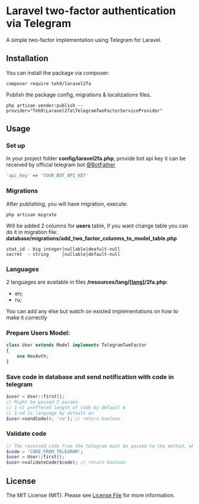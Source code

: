 # Laravel two-factor authentication via Telegram

A simple two-factor implementation using Telegram for Laravel.

## Installation

You can install the package via composer:
```
composer require teh9/laravel2fa
```

Publish the package config, migrations & localizations files.

```
php artisan vendor:publish --provider="Teh9\Laravel2fa\TelegramTwoFactorServiceProvider"
```

## Usage

### Set up

In your project folder **config/laravel2fa.php**, provide bot api key it can be received by official telegram bot <a href="https://telegram.me/BotFather">@BotFather</a> 

```php 
'api_key' => 'YOUR_BOT_API_KEY'
```

### Migrations

After publishing, you will have migration, execute:

``` 
php artisan migrate
```

Will be added 2 columns for **users** table, if you want change table you can do it in migration file:
**database/migrations/add_two_factor_columns_to_model_table.php**
```
chat_id - big integer|nullable|deafult-null
secret  - string     |nullable|default-null
```

### Languages

2 languages are available in files **/resources/lang/<a href="javascript:void(0)">[lang]</a>/2fa.php**:
- en;
- ru;

You can add any else but watch on existed implementations on how to make it correctly

### Prepare Users Model:

```php 
class User extends Model implements TelegramTwoFactor
{
    use HasAuth;
}
```

### Save code in database and send notification with code in telegram

```php 
$user = User::first();
// Might be passed 2 params
// 1-st preffered length of code by default 6
// 2-nd is language by default en
$user->sendCode(4, 'ru'); // return boolean
```

### Validate code

```php 
// The received code from the telegram must be passed to the method, which is described below
$code = 'CODE_FROM_TELEGRAM'; 
$user = User::first();
$user->validateCode($code); // return boolean
```

## License

The MIT License (MIT). Please see <a href="https://github.com/teh9/laravel-tg-2fa/blob/master/LICENSE">License File</a> for more information.

